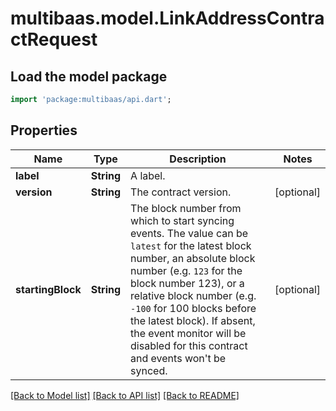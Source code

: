# multibaas.model.LinkAddressContractRequest

## Load the model package
```dart
import 'package:multibaas/api.dart';
```

## Properties
Name | Type | Description | Notes
------------ | ------------- | ------------- | -------------
**label** | **String** | A label. | 
**version** | **String** | The contract version. | [optional] 
**startingBlock** | **String** | The block number from which to start syncing events. The value can be `latest` for the latest block number, an absolute block number (e.g. `123` for the block number 123), or a relative block number (e.g. `-100` for 100 blocks before the latest block). If absent, the event monitor will be disabled for this contract and events won't be synced. | [optional] 

[[Back to Model list]](../README.md#documentation-for-models) [[Back to API list]](../README.md#documentation-for-api-endpoints) [[Back to README]](../README.md)


